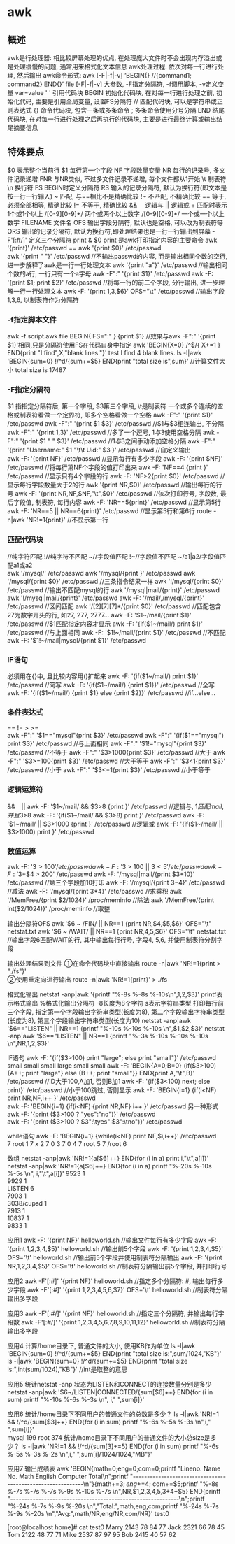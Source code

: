 # awk

## 概述 

awk是行处理器: 相比较屏幕处理的优点, 在处理庞大文件时不会出现内存溢出或是处理缓慢的问题, 通常用来格式化文本信息
awk处理过程: 依次对每一行进行处理, 然后输出
awk命令形式:
awk [-F|-f|-v] ‘BEGIN{} //{command1; command2} END{}’ file
 [-F|-f|-v]   大参数, -F指定分隔符, -f调用脚本, -v定义变量 var=value
'  '          引用代码块
BEGIN   初始化代码块, 在对每一行进行处理之前, 初始化代码, 主要是引用全局变量, 设置FS分隔符
//           匹配代码块, 可以是字符串或正则表达式
{}           命令代码块, 包含一条或多条命令
;           多条命令使用分号分隔
END      结尾代码块, 在对每一行进行处理之后再执行的代码块, 主要是进行最终计算或输出结尾摘要信息

## 特殊要点

$0           表示整个当前行
$1           每行第一个字段
NF          字段数量变量
NR          每行的记录号, 多文件记录递增
FNR        与NR类似, 不过多文件记录不递增, 每个文件都从1开始
\t            制表符
\n           换行符
FS          BEGIN时定义分隔符
RS       输入的记录分隔符,  默认为换行符(即文本是按一行一行输入)
~            匹配, 与==相比不是精确比较
!~           不匹配, 不精确比较
==         等于, 必须全部相等, 精确比较
!=           不等于, 精确比较
&&　     逻辑与
||             逻辑或
\+            匹配时表示1个或1个以上
/[0-9][0-9]+/   两个或两个以上数字
/[0-9][0-9]*/    一个或一个以上数字
FILENAME 文件名
OFS      输出字段分隔符,  默认也是空格, 可以改为制表符等
ORS        输出的记录分隔符, 默认为换行符,即处理结果也是一行一行输出到屏幕
-F'[:#/]'   定义三个分隔符
print & $0
print 是awk打印指定内容的主要命令
awk '{print}'  /etc/passwd   ==   awk '{print $0}'  /etc/passwd  
awk '{print " "}' /etc/passwd                                           //不输出passwd的内容, 而是输出相同个数的空行, 进一步解释了awk是一行一行处理文本
awk '{print "a"}'   /etc/passwd                                        //输出相同个数的a行, 一行只有一个a字母
awk -F":" '{print $1}'  /etc/passwd 
awk -F: '{print $1; print $2}'   /etc/passwd                   //将每一行的前二个字段, 分行输出, 进一步理解一行一行处理文本
awk  -F: '{print $1,$3,$6}' OFS="\t" /etc/passwd        //输出字段1,3,6, 以制表符作为分隔符

### -f指定脚本文件

awk -f script.awk  file
BEGIN{
FS=":"
}
{print $1}               //效果与awk -F":" '{print $1}'相同,只是分隔符使用FS在代码自身中指定
awk 'BEGIN{X=0} /^$/{ X+=1 } END{print "I find",X,"blank lines."}' test 
I find 4 blank lines.
 ls -l|awk 'BEGIN{sum=0} !/^d/{sum+=$5} END{print "total size is",sum}'                    //计算文件大小
total size is 17487

### -F指定分隔符

$1 指指定分隔符后, 第一个字段, $3第三个字段,  \t是制表符
一个或多个连续的空格或制表符看做一个定界符, 即多个空格看做一个空格
awk -F":" '{print $1}'  /etc/passwd
awk -F":" '{print $1 $3}'  /etc/passwd                       //$1与$3相连输出, 不分隔
awk -F":" '{print $1,$3}'  /etc/passwd                       //多了一个逗号, $1与$3使用空格分隔
awk -F":" '{print $1 " " $3}'  /etc/passwd                  //$1与$3之间手动添加空格分隔
awk -F":" '{print "Username:" $1 "\t\t Uid:" $3 }' /etc/passwd       //自定义输出  
awk -F: '{print NF}' /etc/passwd                                //显示每行有多少字段
awk -F: '{print $NF}' /etc/passwd                              //将每行第NF个字段的值打印出来
 awk -F: 'NF==4 {print }' /etc/passwd                       //显示只有4个字段的行
awk -F: 'NF>2{print $0}' /etc/passwd                       //显示每行字段数量大于2的行
awk '{print NR,$0}' /etc/passwd                                 //输出每行的行号
awk -F: '{print NR,NF,$NF,"\t",$0}' /etc/passwd      //依次打印行号, 字段数, 最后字段值, 制表符, 每行内容
awk -F: 'NR==5{print}'  /etc/passwd                         //显示第5行
awk -F: 'NR==5 || NR==6{print}'  /etc/passwd       //显示第5行和第6行
route -n|awk 'NR!=1{print}'                                       //不显示第一行

### 匹配代码块

//纯字符匹配   !//纯字符不匹配   ~//字段值匹配    !~//字段值不匹配   ~/a1|a2/字段值匹配a1或a2  
awk '/mysql/' /etc/passwd
awk '/mysql/{print }' /etc/passwd
awk '/mysql/{print $0}' /etc/passwd                   //三条指令结果一样
awk '!/mysql/{print $0}' /etc/passwd                  //输出不匹配mysql的行
awk '/mysql|mail/{print}' /etc/passwd
awk '!/mysql|mail/{print}' /etc/passwd
awk -F: '/mail/,/mysql/{print}' /etc/passwd         //区间匹配
awk '/[2][7][7]*/{print $0}' /etc/passwd               //匹配包含27为数字开头的行, 如27, 277, 2777...
awk -F: '$1~/mail/{print $1}' /etc/passwd           //$1匹配指定内容才显示
awk -F: '{if($1~/mail/) print $1}' /etc/passwd     //与上面相同
awk -F: '$1!~/mail/{print $1}' /etc/passwd          //不匹配
awk -F: '$1!~/mail|mysql/{print $1}' /etc/passwd  

### IF语句

必须用在{}中, 且比较内容用()扩起来
awk -F: '{if($1~/mail/) print $1}' /etc/passwd                                       //简写
awk -F: '{if($1~/mail/) {print $1}}'  /etc/passwd                                   //全写
awk -F: '{if($1~/mail/) {print $1} else {print $2}}' /etc/passwd            //if...else...

### 条件表达式

==   !=   >   >=  
awk -F":" '$1=="mysql"{print $3}' /etc/passwd  
awk -F":" '{if($1=="mysql") print $3}' /etc/passwd          //与上面相同 
awk -F":" '$1!="mysql"{print $3}' /etc/passwd                 //不等于
awk -F":" '$3>1000{print $3}' /etc/passwd                      //大于
awk -F":" '$3>=100{print $3}' /etc/passwd                     //大于等于
awk -F":" '$3<1{print $3}' /etc/passwd                            //小于
awk -F":" '$3<=1{print $3}' /etc/passwd                         //小于等于

### 逻辑运算符

&&　||
awk -F: '$1~/mail/ && $3>8 {print }' /etc/passwd         //逻辑与, $1匹配mail, 并且$3>8
awk -F: '{if($1~/mail/ && $3>8) print }' /etc/passwd
awk -F: '$1~/mail/ || $3>1000 {print }' /etc/passwd       //逻辑或
awk -F: '{if($1~/mail/ || $3>1000) print }' /etc/passwd 

### 数值运算

awk -F: '$3 > 100' /etc/passwd  
awk -F: '$3 > 100 || $3 < 5' /etc/passwd  
awk -F: '$3+$4 > 200' /etc/passwd
awk -F: '/mysql|mail/{print $3+10}' /etc/passwd                    //第三个字段加10打印
awk -F: '/mysql/{print $3-$4}' /etc/passwd                             //减法
awk -F: '/mysql/{print $3*$4}' /etc/passwd                             //求乘积
awk '/MemFree/{print $2/1024}' /proc/meminfo                  //除法
awk '/MemFree/{print int($2/1024)}' /proc/meminfo           //取整

输出分隔符OFS
awk '$6 ~ /FIN/ || NR==1 {print NR,$4,$5,$6}' OFS="\t" netstat.txt
awk '$6 ~ /WAIT/ || NR==1 {print NR,$4,$5,$6}' OFS="\t" netstat.txt  
//输出字段6匹配WAIT的行, 其中输出每行行号, 字段4, 5,6, 并使用制表符分割字段

输出处理结果到文件
①在命令代码块中直接输出    route -n|awk 'NR!=1{print > "./fs"}'  
②使用重定向进行输出           route -n|awk 'NR!=1{print}'  > ./fs

格式化输出
netstat -anp|awk '{printf "%-8s %-8s %-10s\n",$1,$2,$3}'
printf表示格式输出
%格式化输出分隔符
-8长度为8个字符
s表示字符串类型
打印每行前三个字段, 指定第一个字段输出字符串类型(长度为8), 第二个字段输出字符串类型(长度为8),
第三个字段输出字符串类型(长度为10)
netstat -anp|awk '$6=="LISTEN" || NR==1 {printf "%-10s %-10s %-10s \n",$1,$2,$3}'
netstat -anp|awk '$6=="LISTEN" || NR==1 {printf "%-3s %-10s %-10s %-10s \n",NR,$1,$2,$3}'

IF语句
awk -F: '{if($3>100) print "large"; else print "small"}' /etc/passwd
small
small
small
large
small
small
awk -F: 'BEGIN{A=0;B=0} {if($3>100) {A++; print "large"} else {B++; print "small"}} END{print A,"\t",B}' /etc/passwd
                                                                                                                  //ID大于100,A加1, 否则B加1
awk -F: '{if($3<100) next; else print}' /etc/passwd                         //小于100跳过, 否则显示
awk -F: 'BEGIN{i=1} {if(i<NF) print NR,NF,i++ }' /etc/passwd  
awk -F: 'BEGIN{i=1} {if(i<NF) {print NR,NF} i++ }' /etc/passwd
另一种形式
awk -F: '{print ($3>100 ? "yes":"no")}'  /etc/passwd  
awk -F: '{print ($3>100 ? $3":\tyes":$3":\tno")}'  /etc/passwd

while语句
awk -F: 'BEGIN{i=1} {while(i<NF) print NF,$i,i++}' /etc/passwd  
7 root 1
7 x 2
7 0 3
7 0 4
7 root 5
7 /root 6

数组
netstat -anp|awk 'NR!=1{a[$6]++} END{for (i in a) print i,"\t",a[i]}'
netstat -anp|awk 'NR!=1{a[$6]++} END{for (i in a) printf "%-20s %-10s %-5s \n", i,"\t",a[i]}'
9523                               1  
9929                               1  
LISTEN                            6  
7903                               1  
3038/cupsd                   1  
7913                               1  
10837                             1  
9833                               1  

应用1
awk -F: '{print NF}' helloworld.sh                                                       //输出文件每行有多少字段
awk -F: '{print $1,$2,$3,$4,$5}' helloworld.sh                                 //输出前5个字段
awk -F: '{print $1,$2,$3,$4,$5}' OFS='\t' helloworld.sh                 //输出前5个字段并使用制表符分隔输出
awk -F: '{print NR,$1,$2,$3,$4,$5}' OFS='\t' helloworld.sh           //制表符分隔输出前5个字段, 并打印行号

应用2
awk -F'[:#]' '{print NF}'  helloworld.sh                                                  //指定多个分隔符: #, 输出每行多少字段
awk -F'[:#]' '{print $1,$2,$3,$4,$5,$6,$7}' OFS='\t' helloworld.sh   //制表符分隔输出多字段

应用3
awk -F'[:#/]' '{print NF}' helloworld.sh                                               //指定三个分隔符, 并输出每行字段数
awk -F'[:#/]' '{print $1,$2,$3,$4,$5,$6,$7,$8,$9,$10,$11,$12}' helloworld.sh     //制表符分隔输出多字段

应用4
计算/home目录下, 普通文件的大小, 使用KB作为单位
ls -l|awk 'BEGIN{sum=0} !/^d/{sum+=$5} END{print "total size is:",sum/1024,"KB"}'
ls -l|awk 'BEGIN{sum=0} !/^d/{sum+=$5} END{print "total size is:",int(sum/1024),"KB"}'         //int是取整的意思

应用5
统计netstat -anp 状态为LISTEN和CONNECT的连接数量分别是多少
netstat -anp|awk '$6~/LISTEN|CONNECTED/{sum[$6]++} END{for (i in sum) printf "%-10s %-6s %-3s \n", i," ",sum[i]}'
 
应用6
统计/home目录下不同用户的普通文件的总数是多少？
ls -l|awk 'NR!=1 && !/^d/{sum[$3]++} END{for (i in sum) printf "%-6s %-5s %-3s \n",i," ",sum[i]}'   
mysql        199 
root           374 
统计/home目录下不同用户的普通文件的大小总size是多少？
ls -l|awk 'NR!=1 && !/^d/{sum[$3]+=$5} END{for (i in sum) printf "%-6s %-5s %-3s %-2s \n",i," ",sum[i]/1024/1024,"MB"}'
 
应用7
输出成绩表
awk 'BEGIN{math=0;eng=0;com=0;printf "Lineno.   Name    No.    Math   English   Computer    Total\n";printf "------------------------------------------------------------\n"}{math+=$3; eng+=$4; com+=$5;printf "%-8s %-7s %-7s %-7s %-9s %-10s %-7s \n",NR,$1,$2,$3,$4,$5,$3+$4+$5} END{printf "------------------------------------------------------------\n";printf "%-24s %-7s %-9s %-20s \n","Total:",math,eng,com;printf "%-24s %-7s %-9s %-20s \n","Avg:",math/NR,eng/NR,com/NR}' test0

[root@localhost home]# cat test0
Marry   2143 78 84 77
Jack    2321 66 78 45
Tom     2122 48 77 71
Mike    2537 87 97 95
Bob     2415 40 57 62
